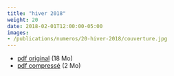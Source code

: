 ```yaml
---
title: "hiver 2018"
weight: 20
date: 2018-02-01T12:00:00-05:00
images:
- /publications/numeros/20-hiver-2018/couverture.jpg
---
```


- [pdf original](lepied-hiver-2018.pdf) (18 Mo)
- [pdf compressé](lepied-hiver-2018-compress.pdf) (2 Mo)
